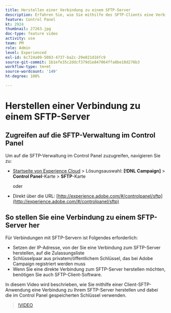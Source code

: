 ```yaml
---
title: Herstellen einer Verbindung zu einem SFTP-Server
description: Erfahren Sie, wie Sie mithilfe des SFTP-Clients eine Verbindung zu Ihrem SFTP-Server herstellen und dabei die im Control Panel gespeicherten Schlüssel verwenden.
feature: Control Panel
kt: 2924
thumbnail: 27263.jpg
doc-type: feature video
activity: use
team: PM
role: Admin
level: Experienced
exl-id: 6c724a09-5083-4737-ba2c-29e021d16fc9
source-git-commit: 1b1efe35c2ddcf379d1e847064ffa8be18d276b3
workflow-type: tm+mt
source-wordcount: '149'
ht-degree: 100%

---
```


# Herstellen einer Verbindung zu einem SFTP-Server

## Zugreifen auf die SFTP-Verwaltung im Control Panel

Um auf die SFTP-Verwaltung im Control Panel zuzugreifen, navigieren Sie zu:

* [Startseite von Experience Cloud](https://experience.adobe.com/#/home) > Lösungsauswahl: **[!DNL Campaign]** > **Control Panel**-Karte > **SFTP**-Karte

   oder
* Direkt über die URL: [http://experience.adobe.com/#/controlpanel/sftp](http://experience.adobe.com/#/controlpanel/sftp)

## So stellen Sie eine Verbindung zu einem SFTP-Server her

Für Verbindungen mit SFTP-Servern ist Folgendes erforderlich:

* Setzen der IP-Adresse, von der Sie eine Verbindung zum SFTP-Server herstellen, auf die Zulassungsliste
* Schlüsselpaar aus privatem/öffentlichem Schlüssel, das bei Adobe Campaign registriert werden muss
* Wenn Sie eine direkte Verbindung zum SFTP-Server herstellen möchten, benötigen Sie auch SFTP-Client-Software.

In diesem Video wird beschrieben, wie Sie mithilfe einer Client-SFTP-Anwendung eine Verbindung zu Ihrem SFTP-Server herstellen und dabei die im Control Panel gespeicherten Schlüssel verwenden.

>[!VIDEO](https://video.tv.adobe.com/v/27263?quality=12&learn=0n)

